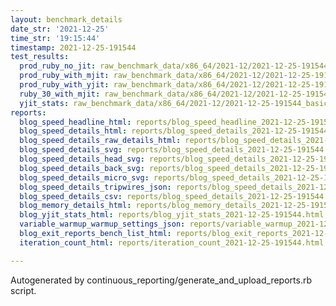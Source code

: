 ```yaml
---
layout: benchmark_details
date_str: '2021-12-25'
time_str: '19:15:44'
timestamp: 2021-12-25-191544
test_results:
  prod_ruby_no_jit: raw_benchmark_data/x86_64/2021-12/2021-12-25-191544_basic_benchmark_prod_ruby_no_jit.json
  prod_ruby_with_mjit: raw_benchmark_data/x86_64/2021-12/2021-12-25-191544_basic_benchmark_prod_ruby_with_mjit.json
  prod_ruby_with_yjit: raw_benchmark_data/x86_64/2021-12/2021-12-25-191544_basic_benchmark_prod_ruby_with_yjit.json
  ruby_30_with_mjit: raw_benchmark_data/x86_64/2021-12/2021-12-25-191544_basic_benchmark_ruby_30_with_mjit.json
  yjit_stats: raw_benchmark_data/x86_64/2021-12/2021-12-25-191544_basic_benchmark_yjit_stats.json
reports:
  blog_speed_headline_html: reports/blog_speed_headline_2021-12-25-191544.html
  blog_speed_details_html: reports/blog_speed_details_2021-12-25-191544.html
  blog_speed_details_raw_details_html: reports/blog_speed_details_2021-12-25-191544.raw_details.html
  blog_speed_details_svg: reports/blog_speed_details_2021-12-25-191544.svg
  blog_speed_details_head_svg: reports/blog_speed_details_2021-12-25-191544.head.svg
  blog_speed_details_back_svg: reports/blog_speed_details_2021-12-25-191544.back.svg
  blog_speed_details_micro_svg: reports/blog_speed_details_2021-12-25-191544.micro.svg
  blog_speed_details_tripwires_json: reports/blog_speed_details_2021-12-25-191544.tripwires.json
  blog_speed_details_csv: reports/blog_speed_details_2021-12-25-191544.csv
  blog_memory_details_html: reports/blog_memory_details_2021-12-25-191544.html
  blog_yjit_stats_html: reports/blog_yjit_stats_2021-12-25-191544.html
  variable_warmup_warmup_settings_json: reports/variable_warmup_2021-12-25-191544.warmup_settings.json
  blog_exit_reports_bench_list_html: reports/blog_exit_reports_2021-12-25-191544.bench_list.html
  iteration_count_html: reports/iteration_count_2021-12-25-191544.html

---
```

Autogenerated by continuous_reporting/generate_and_upload_reports.rb script.
